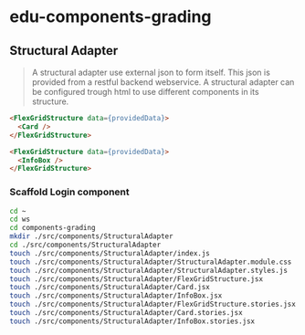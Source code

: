 # edu-components-grading

## Structural Adapter

> A structural adapter use external json to form itself. This json is provided from a restful backend webservice.
> A structural adapter can be configured trough html to use different components in its structure.


```html
<FlexGridStructure data={providedData}>
  <Card />
</FlexGridStructure>
```


```html
<FlexGridStructure data={providedData}>
  <InfoBox />
</FlexGridStructure>
```

### Scaffold Login component

```bash
cd ~
cd ws
cd components-grading
mkdir ./src/components/StructuralAdapter
cd ./src/components/StructuralAdapter
touch ./src/components/StructuralAdapter/index.js
touch ./src/components/StructuralAdapter/StructuralAdapter.module.css
touch ./src/components/StructuralAdapter/StructuralAdapter.styles.js
touch ./src/components/StructuralAdapter/FlexGridStructure.jsx
touch ./src/components/StructuralAdapter/Card.jsx
touch ./src/components/StructuralAdapter/InfoBox.jsx
touch ./src/components/StructuralAdapter/FlexGridStructure.stories.jsx
touch ./src/components/StructuralAdapter/Card.stories.jsx
touch ./src/components/StructuralAdapter/InfoBox.stories.jsx
```
